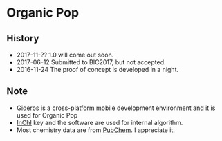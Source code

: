 # Organic Pop

## History
 - 2017-11-?? 1.0 will come out soon.
 - 2017-06-12 Submitted to BIC2017, but not accepted.
 - 2016-11-24 The proof of concept is developed in a night.

## Note
 - [Gideros](https://github.com/gideros/gideros) is a cross-platform mobile development environment and it is used for Organic Pop
 - [InChI](http://www.inchi-trust.org/) key and the software are used for internal algorithm.
 - Most chemistry data are from [PubChem](https://pubchem.ncbi.nlm.nih.gov/). I appreciate it.
